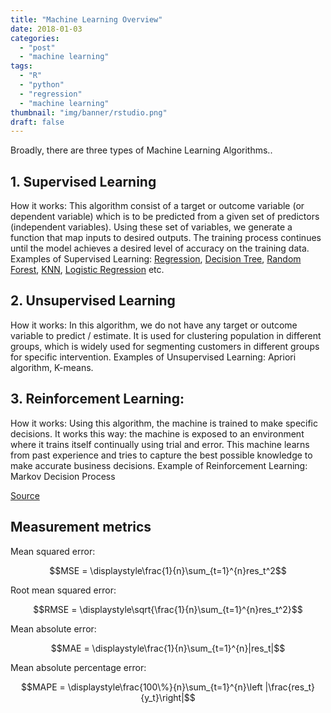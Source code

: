 ```yaml
---
title: "Machine Learning Overview"
date: 2018-01-03
categories:
  - "post"
  - "machine learning"
tags: 
  - "R"
  - "python"
  - "regression"
  - "machine learning"
thumbnail: "img/banner/rstudio.png"
draft: false
---
```



Broadly, there are three types of Machine Learning Algorithms..

## 1. Supervised Learning

How it works: This algorithm consist of a target or outcome variable (or dependent variable) which is to be predicted from a given set of predictors (independent variables). Using these set of variables, we generate a function that map inputs to desired outputs. The training process continues until the model achieves a desired level of accuracy on the training data. Examples of Supervised Learning: <a href="/machine-learning/linear-regression/">Regression</a>, <a href="/post/decision-threes/">Decision Tree</a>, <a href="/post/random-forest/">Random Forest</a>, <a href="/post/kNN/">KNN</a>, <a href="/post/logistic-regression/">Logistic Regression</a> etc.

## 2. Unsupervised Learning

How it works: In this algorithm, we do not have any target or outcome variable to predict / estimate.  It is used for clustering population in different groups, which is widely used for segmenting customers in different groups for specific intervention. Examples of Unsupervised Learning: Apriori algorithm, K-means.

## 3. Reinforcement Learning:

How it works:  Using this algorithm, the machine is trained to make specific decisions. It works this way: the machine is exposed to an environment where it trains itself continually using trial and error. This machine learns from past experience and tries to capture the best possible knowledge to make accurate business decisions. Example of Reinforcement Learning: Markov Decision Process

<a href="https://www.analyticsvidhya.com/blog/2017/09/common-machine-learning-algorithms/" target="_blank">Source</a> 

## Measurement metrics

Mean squared error:

$$MSE = \displaystyle\frac{1}{n}\sum_{t=1}^{n}res_t^2$$ 

Root mean squared error:

$$RMSE = \displaystyle\sqrt{\frac{1}{n}\sum_{t=1}^{n}res_t^2}$$

Mean absolute error:

$$MAE = \displaystyle\frac{1}{n}\sum_{t=1}^{n}|res_t|$$

Mean absolute percentage error:

$$MAPE = \displaystyle\frac{100\%}{n}\sum_{t=1}^{n}\left |\frac{res_t}{y_t}\right|$$

